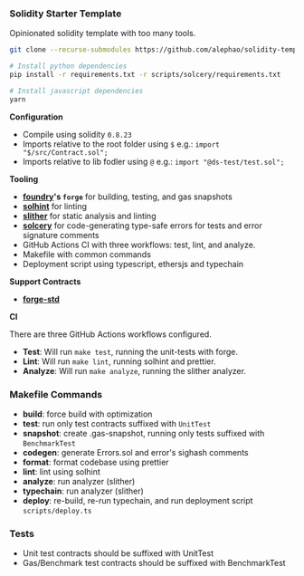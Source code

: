 ### Solidity Starter Template

Opinionated solidity template with too many tools.

```bash
git clone --recurse-submodules https://github.com/alephao/solidity-template.git

# Install python dependencies
pip install -r requirements.txt -r scripts/solcery/requirements.txt

# Install javascript dependencies
yarn
```

**Configuration**

- Compile using solidity `0.8.23`
- Imports relative to the root folder using `$` e.g.: `import "$/src/Contract.sol";`
- Imports relative to lib fodler using `@` e.g.: `import "@ds-test/test.sol";`

**Tooling**

- **[foundry](https://github.com/foundry-rs/foundry)'s `forge`** for building, testing, and gas snapshots
- **[solhint](https://github.com/protofire/solhint)** for linting
- **[slither](https://github.com/crytic/slither)** for static analysis and linting
- **[solcery](https://github.com/alephao/solcery)** for code-generating type-safe errors for tests and error signature comments
- GitHub Actions CI with three workflows: test, lint, and analyze.
- Makefile with common commands
- Deployment script using typescript, ethersjs and typechain

**Support Contracts**

- **[forge-std](https://github.com/foundry-rs/forge-std)**

**CI**

There are three GitHub Actions workflows configured.

- **Test**: Will run `make test`, running the unit-tests with forge.
- **Lint**: Will run `make lint`, running solhint and prettier.
- **Analyze**: Will run `make analyze`, running the slither analyzer.

### Makefile Commands

* **build**: force build with optimization
* **test**: run only test contracts suffixed with `UnitTest`
* **snapshot**: create .gas-snapshot, running only tests suffixed with `BenchmarkTest`
* **codegen**: generate Errors.sol and error's sighash comments
* **format**: format codebase using prettier
* **lint**: lint using solhint
* **analyze**: run analyzer (slither)
* **typechain**: run analyzer (slither)
* **deploy**: re-build, re-run typechain, and run deployment script `scripts/deploy.ts`

### Tests

* Unit test contracts should be suffixed with UnitTest
* Gas/Benchmark test contracts should be suffixed with BenchmarkTest